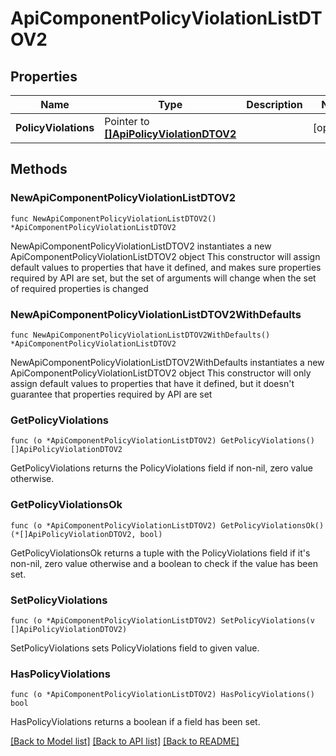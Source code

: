 # ApiComponentPolicyViolationListDTOV2

## Properties

Name | Type | Description | Notes
------------ | ------------- | ------------- | -------------
**PolicyViolations** | Pointer to [**[]ApiPolicyViolationDTOV2**](ApiPolicyViolationDTOV2.md) |  | [optional] 

## Methods

### NewApiComponentPolicyViolationListDTOV2

`func NewApiComponentPolicyViolationListDTOV2() *ApiComponentPolicyViolationListDTOV2`

NewApiComponentPolicyViolationListDTOV2 instantiates a new ApiComponentPolicyViolationListDTOV2 object
This constructor will assign default values to properties that have it defined,
and makes sure properties required by API are set, but the set of arguments
will change when the set of required properties is changed

### NewApiComponentPolicyViolationListDTOV2WithDefaults

`func NewApiComponentPolicyViolationListDTOV2WithDefaults() *ApiComponentPolicyViolationListDTOV2`

NewApiComponentPolicyViolationListDTOV2WithDefaults instantiates a new ApiComponentPolicyViolationListDTOV2 object
This constructor will only assign default values to properties that have it defined,
but it doesn't guarantee that properties required by API are set

### GetPolicyViolations

`func (o *ApiComponentPolicyViolationListDTOV2) GetPolicyViolations() []ApiPolicyViolationDTOV2`

GetPolicyViolations returns the PolicyViolations field if non-nil, zero value otherwise.

### GetPolicyViolationsOk

`func (o *ApiComponentPolicyViolationListDTOV2) GetPolicyViolationsOk() (*[]ApiPolicyViolationDTOV2, bool)`

GetPolicyViolationsOk returns a tuple with the PolicyViolations field if it's non-nil, zero value otherwise
and a boolean to check if the value has been set.

### SetPolicyViolations

`func (o *ApiComponentPolicyViolationListDTOV2) SetPolicyViolations(v []ApiPolicyViolationDTOV2)`

SetPolicyViolations sets PolicyViolations field to given value.

### HasPolicyViolations

`func (o *ApiComponentPolicyViolationListDTOV2) HasPolicyViolations() bool`

HasPolicyViolations returns a boolean if a field has been set.


[[Back to Model list]](../README.md#documentation-for-models) [[Back to API list]](../README.md#documentation-for-api-endpoints) [[Back to README]](../README.md)


